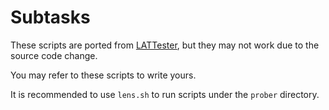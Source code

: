# Subtasks

These scripts are ported from [LATTester](https://github.com/NVSL/OptaneStudy), but they may not work due to the source code change.

You may refer to these scripts to write yours.

It is recommended to use `lens.sh` to run scripts under the `prober` directory.

